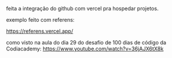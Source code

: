feita a integração do github com vercel pra hospedar projetos.

exemplo feito com referens:

https://referens.vercel.app/

como visto na aula do dia 29 do desafio de 100 dias de código da Codiacademy:
https://www.youtube.com/watch?v=36jAJX6tX8k